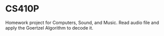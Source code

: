 # CS410P

Homework project for Computers, Sound, and Music.
Read audio file and apply the Goertzel Algorithm to decode it.
